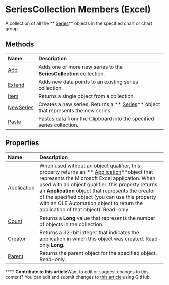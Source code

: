 
# SeriesCollection Members (Excel)
A collection of all the  ** [Series](c7d34b32-8172-f7a0-0a17-f01d44246b64.md)** objects in the specified chart or chart group.

## Methods



|**Name**|**Description**|
|:-----|:-----|
| [Add](11bedfdb-de8e-94cf-a23d-2c6e1d85cc9a.md)|Adds one or more new series to the  **SeriesCollection** collection.|
| [Extend](85f2658f-b7b3-e086-da27-5127f1ea4ff7.md)|Adds new data points to an existing series collection.|
| [Item](9a1f393b-e0b0-0887-b76e-471982ae0414.md)|Returns a single object from a collection.|
| [NewSeries](1d63ff48-d4ec-ce76-42bb-c5923251bd69.md)|Creates a new series. Returns a  ** [Series](c7d34b32-8172-f7a0-0a17-f01d44246b64.md)** object that represents the new series.|
| [Paste](460644ba-e682-d4dd-4832-f9f18fb6389b.md)|Pastes data from the Clipboard into the specified series collection.|

## Properties



|**Name**|**Description**|
|:-----|:-----|
| [Application](0dfb1098-384c-5065-6316-f7c4937372db.md)|When used without an object qualifier, this property returns an  ** [Application](19b73597-5cf9-4f56-8227-b5211f657f6f.md)**object that represents the Microsoft Excel application. When used with an object qualifier, this property returns an  **Application** object that represents the creator of the specified object (you can use this property with an OLE Automation object to return the application of that object). Read-only.|
| [Count](500d2632-89d7-176f-d2cc-71489b0daece.md)|Returns a  **Long** value that represents the number of objects in the collection.|
| [Creator](31d06934-b813-65b8-209c-f950b78ab796.md)|Returns a 32-bit integer that indicates the application in which this object was created. Read-only  **Long**.|
| [Parent](c7d4b8d3-8c58-709a-9d90-bbebfe21338e.md)|Returns the parent object for the specified object. Read-only.|

****   **Contribute to this article**Want to edit or suggest changes to this content? You can edit and submit changes to  [this article](https://github.com/jhershey00/VBA_Excel_Test/OpenXMLCon/articles/72d02a33-0b2b-1adb-9629-3eb322bed271.md) using GitHub.


